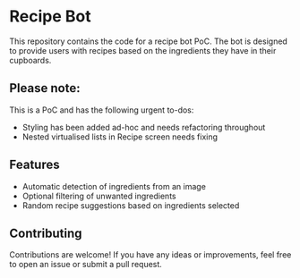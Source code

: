 # Recipe Bot

This repository contains the code for a recipe bot PoC. The bot is designed to provide users with recipes based on the ingredients they have in their cupboards.

## Please note:

This is a PoC and has the following urgent to-dos:

- Styling has been added ad-hoc and needs refactoring throughout
- Nested virtualised lists in Recipe screen needs fixing

## Features

- Automatic detection of ingredients from an image
- Optional filtering of unwanted ingredients
- Random recipe suggestions based on ingredients selected

## Contributing

Contributions are welcome! If you have any ideas or improvements, feel free to open an issue or submit a pull request.
